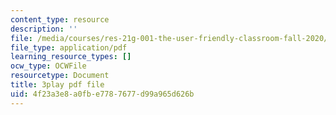 ```yaml
---
content_type: resource
description: ''
file: /media/courses/res-21g-001-the-user-friendly-classroom-fall-2020/4f23a3e8a0fbe7787677d99a965d626b_EGvqg0vUBmU.pdf
file_type: application/pdf
learning_resource_types: []
ocw_type: OCWFile
resourcetype: Document
title: 3play pdf file
uid: 4f23a3e8-a0fb-e778-7677-d99a965d626b
---
```

